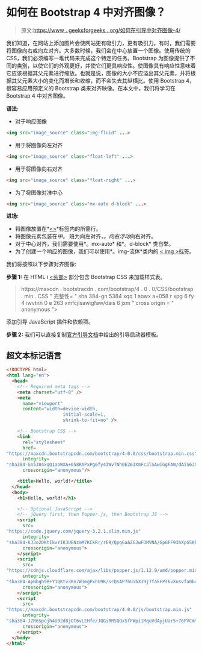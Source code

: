 # 如何在 Bootstrap 4 中对齐图像？

> 原文:[https://www . geeksforgeeks . org/如何在引导中对齐图像-4/](https://www.geeksforgeeks.org/how-to-align-images-in-bootstrap-4/)

我们知道，在网站上添加图片会使网站更有吸引力，更有吸引力。有时，我们需要将图像向右或向左对齐。大多数时候，我们会在中心放置一个图像。使用传统的 CSS，我们必须编写一堆代码来完成这个特定的任务。Bootstrap 为图像提供了不同的类别，以使它们的外观更好，并使它们更具响应性。使图像具有响应性意味着它应该根据其父元素进行缩放。也就是说，图像的大小不应溢出其父元素，并将根据其父元素大小的变化而增长和收缩，而不会失去其纵横比。使用 Bootstrap 4，很容易应用预定义的 Bootstrap 类来对齐映像。在本文中，我们将学习在 Bootstrap 4 中对齐图像。

**语法:**

*   对于响应图像

```html
<img src="image_source" class="img-fluid" ...>
```

*   用于将图像向左对齐

```html
<img src="image_source" class="float-left" ...>
```

*   用于将图像向右对齐

```html
<img src="image_source" class="float-right" ...>
```

*   为了将图像对准中心

```html
<img src="image_source" class="mx-auto d-block" ...>
```

**进场:**

*   将图像放置在*[<>](https://www.geeksforgeeks.org/html-body-tag/)*标签内的所需行。
*   将图像元素包装在*中。* 班为向左对齐，*。向右浮动*向右对齐。
*   对于中心对齐，我们需要使用*。mx-auto* 和*。d-block* 类自举。
*   为了创建一个响应的图像，我们可以使用*。img-流体*类内的 [< img >标签](https://www.geeksforgeeks.org/html-img-tag/)。

我们将按照以下步骤对齐图像:

**步骤 1:** 在 HTML i [<头部>](https://www.geeksforgeeks.org/html-head-tag/) 部分包含 Bootstrap CSS 来加载样式表。

> <link rel="”stylesheet”" href="<br/">https://maxcdn . bootstracdn . com/bootstrap/4 . 0 . 0/CSS/bootstrap . min . CSS "
> 完整性= " sha 384-gn 5384 xqq 1 aowx a+058 r xpg 6 fy 4 iwvtnh 0 e 263 xmfcjlsawigfaw/dais 6 jxm "
> cross origin = " anonymous ">

添加引导 JavaScript 插件和依赖项。

**步骤 2:** 我们可以直接复制[官方引导文档](https://getbootstrap.com/docs/4.0/getting-started/introduction/)中给出的引导启动器模板。

## 超文本标记语言

```html
<!DOCTYPE html>
<html lang="en">
  <head>
    <!-- Required meta tags -->
    <meta charset="utf-8" />
    <meta
      name="viewport"
      content="width=device-width, 
                     initial-scale=1, 
                     shrink-to-fit=no" />

    <!-- Bootstrap CSS -->
    <link
      rel="stylesheet"
      href=
"https://maxcdn.bootstrapcdn.com/bootstrap/4.0.0/css/bootstrap.min.css"
      integrity=
"sha384-Gn5384xqQ1aoWXA+058RXPxPg6fy4IWvTNh0E263XmFcJlSAwiGgFAW/dAiS6JXm"
      crossorigin="anonymous"/>

    <title>Hello, world!</title>
  </head>
  <body>
    <h1>Hello, world!</h1>

    <!-- Optional JavaScript -->
    <!-- jQuery first, then Popper.js, then Bootstrap JS -->
    <script
      src=
"https://code.jquery.com/jquery-3.2.1.slim.min.js"
      integrity=
"sha384-KJ3o2DKtIkvYIK3UENzmM7KCkRr/rE9/Qpg6aAZGJwFDMVNA/GpGFF93hXpG5KkN"
      crossorigin="anonymous">
    </script>
    <script
      src=
"https://cdnjs.cloudflare.com/ajax/libs/popper.js/1.12.9/umd/popper.min.js"
      integrity=
"sha384-ApNbgh9B+Y1QKtv3Rn7W3mgPxhU9K/ScQsAP7hUibX39j7fakFPskvXusvfa0b4Q"
      crossorigin="anonymous">
    </script>
    <script
      src=
"https://maxcdn.bootstrapcdn.com/bootstrap/4.0.0/js/bootstrap.min.js"
      integrity=
"sha384-JZR6Spejh4U02d8jOt6vLEHfe/JQGiRRSQQxSfFWpi1MquVdAyjUar5+76PVCmYl"
      crossorigin="anonymous">
    </script>
  </body>
</html>
```